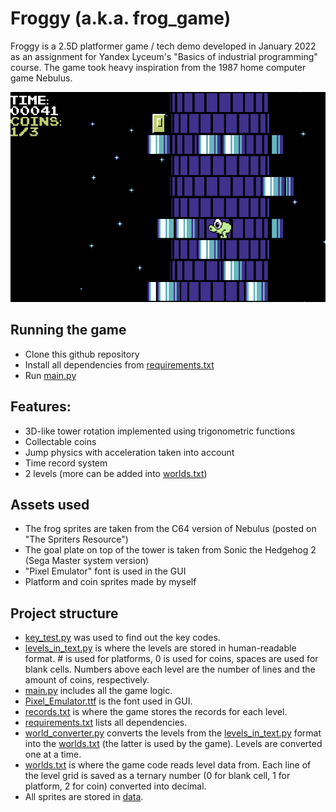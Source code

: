 # Froggy (a.k.a. frog_game)

Froggy is a 2.5D platformer game / tech demo developed in January
2022 as an assignment for Yandex Lyceum's "Basics of industrial 
programming" course. The game took heavy inspiration
from the 1987 home computer game Nebulus.

![Gameplay screenshot](screenshot.png)

## Running the game

* Clone this github repository
* Install all dependencies from [requirements.txt](requirements.txt)
* Run [main.py](main.py)

## Features:

* 3D-like tower rotation implemented using trigonometric functions
* Collectable coins
* Jump physics with acceleration taken into account
* Time record system
* 2 levels (more can be added into [worlds.txt](worlds.txt))

## Assets used

* The frog sprites are taken from the C64 version of Nebulus
  (posted on "The Spriters Resource")
* The goal plate on top of the tower is taken from 
Sonic the Hedgehog 2 (Sega Master system version)
* "Pixel Emulator" font is used in the GUI
* Platform and coin sprites made by myself

## Project structure

* [key_test.py](key_test.py) was used to find out the key codes.
* [levels_in_text.py](levels_in_text.txt) is where the 
levels are stored in human-readable format. # is used for platforms,
0 is used for coins, spaces are used for blank cells.
Numbers above each level are the number of lines and 
the amount of coins, respectively.
* [main.py](main.py) includes all the game logic.
* [Pixel_Emulator.ttf](Pixel_Emulator.ttf) is the font used in GUI.
* [records.txt](records.txt) is where the game stores the records
for each level.
* [requirements.txt](requirements.txt) lists all dependencies.
* [world_converter.py](world_converter.py) converts the levels
from the [levels_in_text.py](levels_in_text.txt) format into the
[worlds.txt](worlds.txt) (the latter is used by the game).
Levels are converted one at a time.
* [worlds.txt](worlds.txt) is where the game code reads level data
from. Each line of the level grid is saved as a ternary number
  (0 for blank cell, 1 for platform, 2 for coin) converted into 
decimal.
* All sprites are stored in [data](data).